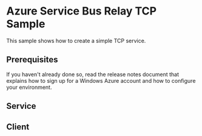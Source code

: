 ﻿# Azure Service Bus Relay TCP Sample

This sample shows how to create a simple TCP service.

## Prerequisites

If you haven't already done so, read the release notes document that
explains how to sign up for a Windows Azure account and how to
configure your environment.

## Service

## Client
        